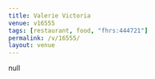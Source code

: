 ```yaml
---
title: Valerie Victoria
venue: v16555
tags: [restaurant, food, "fhrs:444721"]
permalink: /v/16555/
layout: venue
---
```

null